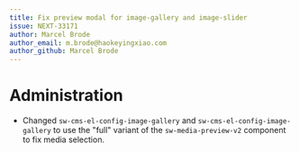 ```yaml
---
title: Fix preview modal for image-gallery and image-slider
issue: NEXT-33171
author: Marcel Brode
author_email: m.brode@haokeyingxiao.com
author_github: Marcel Brode
---
```

# Administration
* Changed `sw-cms-el-config-image-gallery` and `sw-cms-el-config-image-gallery` to use the "full" variant of the `sw-media-preview-v2` component to fix media selection.
